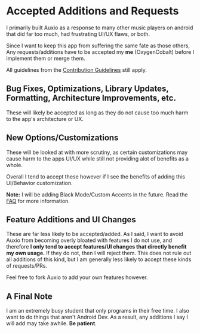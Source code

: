 # Accepted Additions and Requests

I primarily built Auxio as a response to many other music players on android that did far too much, had frustrating UI/UX flaws, or both.

Since I want to keep this app from suffering the same fate as those others, Any requests/additions have to be accepted my **me** (OxygenCobalt) before I implement them or merge them.

All guidelines from the [Contribution Guidelines](../.github/CONTRIBUTING.md) still apply.

## Bug Fixes, Optimizations, Library Updates, Formatting, Architecture Improvements, etc.

These will likely be accepted as long as they do not cause too much harm to the app's architecture or UX.

## New Options/Customizations

These will be looked at with more scrutiny, as certain customizations may cause harm to the apps UI/UX while still not providing alot of benefits as a whole.

Overall I tend to accept these however if I see the benefits of adding this UI/Behavior customization.

**Note:** I will be adding Black Mode/Custom Accents in the future. Read the [FAQ](FAQ.md) for more information.

## Feature Additions and UI Changes

These are far less likely to be accepted/added. As I said, I want to avoid Auxio from becoming overly bloated with features I do not use, and therefore **I only tend to accept features/UI changes that directly benefit my own usage.** If they do not, then I will reject them. This does not rule out all additions of this kind, but I am generally less likely to accept these kinds of requests/PRs.

Feel free to fork Auxio to add your own features however.

## A Final Note

I am an extremely busy student that only programs in their free time. I also want to do things that aren't Android Dev. As a result, any additions I say I will add may take awhile. **Be patient**.